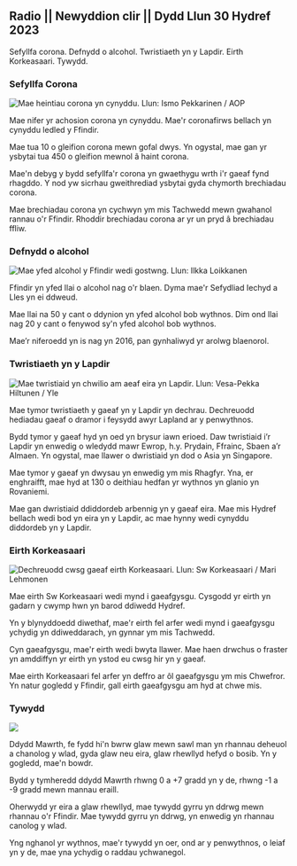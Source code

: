 ## Radio || Newyddion clir || Dydd Llun 30 Hydref 2023

Sefyllfa corona. Defnydd o alcohol. Twristiaeth yn y Lapdir. Eirth Korkeasaari. Tywydd.

### Sefyllfa Corona

![Mae heintiau corona yn cynyddu. Llun: Ismo Pekkarinen / AOP](https://images.cdn.yle.fi/image/upload/c_crop,h_1992,w_3543,x_0,y_232/ar_1.77777777777777,c_fill,g_faces,h_1992,w_3543,x_0,y_232/ar_1.77777777777777,c_fill,g_faces,h_670.q_auto:eco/f_auto/fl_lossy/v1698673937/39-1193332653fb40a9c4a2)

Mae nifer yr achosion corona yn cynyddu. Mae'r coronafirws bellach yn cynyddu ledled y Ffindir.

Mae tua 10 o gleifion corona mewn gofal dwys. Yn ogystal, mae gan yr ysbytai tua 450 o gleifion mewnol â haint corona.

Mae'n debyg y bydd sefyllfa'r corona yn gwaethygu wrth i'r gaeaf fynd rhagddo. Y nod yw sicrhau gweithrediad ysbytai gyda chymorth brechiadau corona.

Mae brechiadau corona yn cychwyn ym mis Tachwedd mewn gwahanol rannau o'r Ffindir. Rhoddir brechiadau corona ar yr un pryd â brechiadau ffliw.

### Defnydd o alcohol

![Mae yfed alcohol y Ffindir wedi gostwng. Llun: Ilkka Loikkanen](https://images.cdn.yle.fi/image/upload/c_crop,h_2160,w_3840,x_0,y_325/ar_1.7777777777777,c_fill,g_faces,h_6_100,w_3840,x_0,y_325/ar_1.7777777777777,c_fill,g_faces,h_6_0:eco/f_auto/fl_lossy/v1682602904/39-1105424644a7b35b4046)

Ffindir yn yfed llai o alcohol nag o'r blaen. Dyma mae'r Sefydliad Iechyd a Lles yn ei ddweud.

Mae llai na 50 y cant o ddynion yn yfed alcohol bob wythnos. Dim ond llai nag 20 y cant o fenywod sy'n yfed alcohol bob wythnos.

Mae’r niferoedd yn is nag yn 2016, pan gynhaliwyd yr arolwg blaenorol.

### Twristiaeth yn y Lapdir

![Mae twristiaid yn chwilio am aeaf eira yn Lapdir. Llun: Vesa-Pekka Hiltunen / Yle](https://images.cdn.yle.fi/image/upload/c_crop,h_3375,w_6000,x_0,y_473/ar_1.77777777777777,c_fill,g_faces,h_600,w_fill0/q_auto:eco/f_auto/fl_lossy/v1673250132/39-105687963bbc441bd57b)

Mae tymor twristiaeth y gaeaf yn y Lapdir yn dechrau. Dechreuodd hediadau gaeaf o dramor i feysydd awyr Lapland ar y penwythnos.

Bydd tymor y gaeaf hyd yn oed yn brysur iawn erioed. Daw twristiaid i’r Lapdir yn enwedig o wledydd mawr Ewrop, h.y. Prydain, Ffrainc, Sbaen a’r Almaen. Yn ogystal, mae llawer o dwristiaid yn dod o Asia yn Singapore.

Mae tymor y gaeaf yn dwysau yn enwedig ym mis Rhagfyr. Yna, er enghraifft, mae hyd at 130 o deithiau hedfan yr wythnos yn glanio yn Rovaniemi.

Mae gan dwristiaid ddiddordeb arbennig yn y gaeaf eira. Mae mis Hydref bellach wedi bod yn eira yn y Lapdir, ac mae hynny wedi cynyddu diddordeb yn y Lapdir.

### Eirth Korkeasaari

![Dechreuodd cwsg gaeaf eirth Korkeasaari. Llun: Sw Korkeasaari / Mari Lehmonen](https://images.cdn.yle.fi/image/upload/c_crop,h_3239,w_5759,x_0,y_0/ar_1.77777777777777,c_fill,g_faces,h_160./q_auto:eco/f_auto/fl_lossy/v1698664391/39-1193141653f687431ff4)

Mae eirth Sw Korkeasaari wedi mynd i gaeafgysgu. Cysgodd yr eirth yn gadarn y cwymp hwn yn barod ddiwedd Hydref.

Yn y blynyddoedd diwethaf, mae'r eirth fel arfer wedi mynd i gaeafgysgu ychydig yn ddiweddarach, yn gynnar ym mis Tachwedd.

Cyn gaeafgysgu, mae'r eirth wedi bwyta llawer. Mae haen drwchus o fraster yn amddiffyn yr eirth yn ystod eu cwsg hir yn y gaeaf.

Mae eirth Korkeasaari fel arfer yn deffro ar ôl gaeafgysgu ym mis Chwefror. Yn natur gogledd y Ffindir, gall eirth gaeafgysgu am hyd at chwe mis.

### Tywydd

![](https://images.cdn.yle.fi/image/upload/c_crop,h_1080,w_1919,x_0,y_0/ar_1.777777777777777,c_fill,g_faces,h_675,w_1200/0q/dpr_1f_auto/fl_lossy/v1698681609/39-1193390653fd2ed08682)

Ddydd Mawrth, fe fydd hi'n bwrw glaw mewn sawl man yn rhannau deheuol a chanolog y wlad, gyda glaw neu eira, glaw rhewllyd hefyd o bosib. Yn y gogledd, mae'n bowdr.

Bydd y tymheredd ddydd Mawrth rhwng 0 a +7 gradd yn y de, rhwng -1 a -9 gradd mewn mannau eraill.

Oherwydd yr eira a glaw rhewllyd, mae tywydd gyrru yn ddrwg mewn rhannau o'r Ffindir. Mae tywydd gyrru yn ddrwg, yn enwedig yn rhannau canolog y wlad.

Yng nghanol yr wythnos, mae'r tywydd yn oer, ond ar y penwythnos, o leiaf yn y de, mae yna ychydig o raddau ychwanegol.